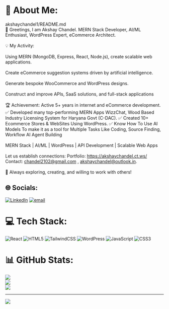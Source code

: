 # 💫 About Me:
akshaychandel1/README.md<br>👋 Greetings, I am Akshay Chandel. MERN Stack Developer, AI/ML Enthusiast, WordPress Expert, eCommerce Architect.<br><br>💡 My Activity:<br><br>Using MERN (MongoDB, Express, React, Node.js), create scalable web applications.<br><br>Create eCommerce suggestion systems driven by artificial intelligence.<br><br>Generate bespoke WooCommerce and WordPress designs.<br><br>Construct and improve APIs, SaaS solutions, and full-stack applications<br><br>🏆 Achievement: Active 5+ years in internet and eCommerce development. ✅ Developed many top-performing MERN Apps WizzChat, Wood Based Industry Licensing System for Haryana Govt (C-DAC). ✅ Created 10+ Ecommerce Stores & WebSites Using WordPress. ✅ Know How To Use AI Models To make it as a tool for Multiple Tasks Like Coding, Source Finding, Workflow AI Agent Building<br><br>MERN Stack | AI/ML | WordPress | API Development | Scalable Web Apps<br><br>Let us establish connections: Portfolio: https://akshaychandel.ct.ws/ Contact: chandel2102@gmail.com , akshaychandel@outlook.in.<br><br>🚀 Always exploring, creating, and willing to work with others!


## 🌐 Socials:
[![LinkedIn](https://img.shields.io/badge/LinkedIn-%230077B5.svg?logo=linkedin&logoColor=white)](https://linkedin.com/in/https://www.linkedin.com/in/akshay-chandel-682a71266/) [![email](https://img.shields.io/badge/Email-D14836?logo=gmail&logoColor=white)](mailto:chandel2102@gmail.com) 

# 💻 Tech Stack:
![React](https://img.shields.io/badge/react-%2320232a.svg?style=for-the-badge&logo=react&logoColor=%2361DAFB) ![HTML5](https://img.shields.io/badge/html5-%23E34F26.svg?style=for-the-badge&logo=html5&logoColor=white) ![TailwindCSS](https://img.shields.io/badge/tailwindcss-%2338B2AC.svg?style=for-the-badge&logo=tailwind-css&logoColor=white) ![WordPress](https://img.shields.io/badge/WordPress-%23117AC9.svg?style=for-the-badge&logo=WordPress&logoColor=white) ![JavaScript](https://img.shields.io/badge/javascript-%23323330.svg?style=for-the-badge&logo=javascript&logoColor=%23F7DF1E) ![CSS3](https://img.shields.io/badge/css3-%231572B6.svg?style=for-the-badge&logo=css3&logoColor=white)
# 📊 GitHub Stats:
![](https://github-readme-stats.vercel.app/api?username=akshaychandel1&theme=dark&hide_border=false&include_all_commits=false&count_private=false)<br/>
![](https://nirzak-streak-stats.vercel.app/?user=akshaychandel1&theme=dark&hide_border=false)<br/>
![](https://github-readme-stats.vercel.app/api/top-langs/?username=akshaychandel1&theme=dark&hide_border=false&include_all_commits=false&count_private=false&layout=compact)

---
[![](https://visitcount.itsvg.in/api?id=akshaychandel1&icon=2&color=0)](https://visitcount.itsvg.in)

<!-- Proudly created with GPRM ( https://gprm.itsvg.in ) -->
